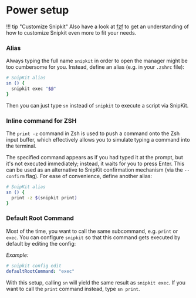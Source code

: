 # Power setup

!!! tip "Customize Snipkit"
    Also have a look at [fzf][fzf] to get an understanding of how to customize Snipkit even more to fit your needs.

### Alias

Always typing the full name `snipkit` in order to open the manager might be too
cumbersome for you. Instead, define an alias (e.g. in your `.zshrc` file):

```bash 
# SnipKit alias
sn () {
  snipkit exec "$@"
}
```

Then you can just type `sn` instead of `snipkit` to execute a script via SnipKit.

### Inline command for ZSH

The `print -z` command in Zsh is used to push a command onto the Zsh input buffer, which effectively allows you to 
simulate typing a command into the terminal. 

The specified command appears as if you had typed it at the prompt, but it's not executed immediately; instead, it 
waits for you to press Enter. This can be used as an alternative to SnipKit confirmation mechanism (via the 
`--confirm` flag). For ease of convenience, define another alias:

```bash 
# SnipKit alias
sn () {
  print -z $(snipkit print)
}
```

### Default Root Command

Most of the time, you want to call the same subcommand, e.g. `print` or `exec`. You
can configure `snipkit` so that this command gets executed by default by editing the config:

*Example:*

```yaml
# snipkit config edit 
defaultRootCommand: "exec"
```

With this setup, calling `sn` will yield the same result as `snipkit exec`. If you want to call
the `print` command instead, type `sn print`.

[fzf]: ./fzf.md
